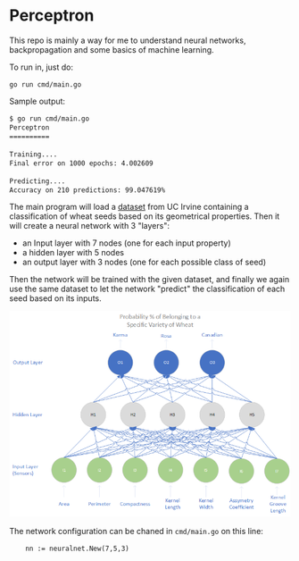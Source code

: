 Perceptron
==========

This repo is mainly a way for me to understand neural networks, backpropagation and some basics of machine learning.

To run in, just do:
```
go run cmd/main.go
```

Sample output:
```
$ go run cmd/main.go
Perceptron
==========

Training....
Final error on 1000 epochs: 4.002609

Predicting....
Accuracy on 210 predictions: 99.047619%
```

The main program will load a [dataset](http://archive.ics.uci.edu/dataset/236/seeds) from UC Irvine containing a classification of wheat seeds based on its geometrical properties. Then it will create a neural network with 3 "layers": 

* an Input layer with 7 nodes (one for each input property)
* a hidden layer with 5 nodes
* an output layer with 3 nodes (one for each possible class of seed)

Then the network will be trained with the given dataset, and finally we again use the same dataset to let the network "predict" the classification of each seed based on its inputs.

![Wheat Classification Neural Network](wheatomatic9000.png)

The network configuration can be chaned in `cmd/main.go` on this line:

```
    nn := neuralnet.New(7,5,3)
```
